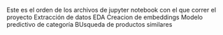 Este es el orden de los archivos de jupyter notebook con el que correr el proyecto
Extracción de datos
EDA
Creacion de embeddings
Modelo predictivo de categoría
BUsqueda de productos similares

